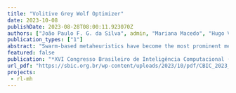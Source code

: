 ```yaml
---
title: "Volitive Grey Wolf Optimizer"
date: 2023-10-08
publishDate: 2023-08-28T08:00:11.923070Z
authors: ["João Paulo F. G. da Silva", admin, "Mariana Macedo", "Hugo Valadares Siqueira", "Carmelo J. A. Bastos-Filho" ]
publication_types: ["1"]
abstract: "Swarm-based metaheuristics have become the most prominent method for solving optimization problems. Several operators already proposed in the literature can also be reused to expand the current metaheuristics. We present in this paper the Volitive Grey Wolf Optimizer (VGWO), a Grey Wolf Optimizer variant created by the addition of the collective volitive movement proposed in Fish School Search. The Volitive operator allows a self-regulated balance between exploration and exploitation that generates diversity when necessary. We evaluate the performance of VGWO and five other metaheuristics by simulating them in ten different problems. VGWO has overcome in most cases compared to other well-known metaheuristics. Therefore, we found that by including a self-regulating operator as the volitive collective, we can improve the quality of results provided by GWO. ."
featured: false
publication: "*XVI Congresso Brasileiro de Inteligência Computacional (CBIC)*"
url_pdf: "https://sbic.org.br/wp-content/uploads/2023/10/pdf/CBIC_2023_paper109.pdf"
projects:
 - rl-mh
---
```

